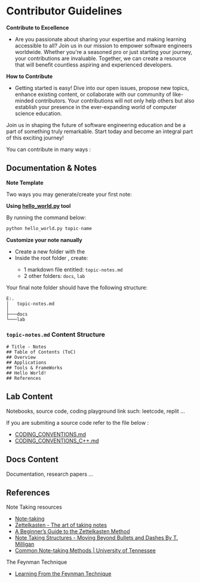 # Contributor Guidelines

**Contribute to Excellence**

- Are you passionate about sharing your expertise and making learning accessible to all? Join us in our mission to empower software engineers worldwide. Whether you're a seasoned pro or just starting your journey, your contributions are invaluable. Together, we can create a resource that will benefit countless aspiring and experienced developers.

**How to Contribute**

- Getting started is easy! Dive into our open issues, propose new topics, enhance existing content, or collaborate with our community of like-minded contributors. Your contributions will not only help others but also establish your presence in the ever-expanding world of computer science education.

Join us in shaping the future of software engineering education and be a part of something truly remarkable. Start today and become an integral part of this exciting journey!

You can contribute in many ways :

## Documentation & Notes

**Note Template**

Two ways you may generate/create your first note:

**Using [hello_world.py](hello_world.py) tool**

By running the command below:

```python
python hello_world.py topic-name
```

**Customize your note nanually**

- Create a new folder with the <topic name>
- Inside the root folder <topic-name>, create: 
  - 1 markdown file entitled: `topic-notes.md`
  - 2 other folders: `docs`, `lab`

Your final note folder should have the following structure:

```
E:.
│   topic-notes.md
│
├───docs
└───lab
```

### `topic-notes.md` Content Structure

```
# Title - Notes
## Table of Contents (ToC)
## Overview
## Applications
## Tools & FrameWorks
## Hello World!
## References
```

## Lab Content

Notebooks, source code, coding playground link such: leetcode, replit ...

If you are submiting a source code refer to the file below : 

- [CODING_CONVENTIONS.md](./sw-documentation-convention/CODING_CONVENTIONS.md)
- [CODING_CONVENTIONS_C++.md](./sw-documentation-convention/CODING_CONVENTIONS_C++.md)

## Docs Content

Documentation, research papers ...

## References

Note Taking resources

- [Note-taking](https://en.wikipedia.org/wiki/Note-taking)
- [Zettelkasten - The art of taking notes](https://en.wikipedia.org/wiki/Zettelkasten)
- [A Beginner’s Guide to the Zettelkasten Method](https://zenkit.com/en/blog/a-beginners-guide-to-the-zettelkasten-method/)
- [Note Taking Structures - Moving Beyond Bullets and Dashes By T. Milligan](https://www.dunwoody.edu/pdfs/Elftmann-Note-Taking-Structures.pdf)
- [Common Note-taking Methods | University of Tennessee](https://www.utc.edu/enrollment-management-and-student-affairs/center-for-academic-support-and-advisement/tips-for-academic-success/note-taking)

The Feynman Technique

- [Learning From the Feynman Technique](https://evernote.com/blog/learning-from-the-feynman-technique/)



